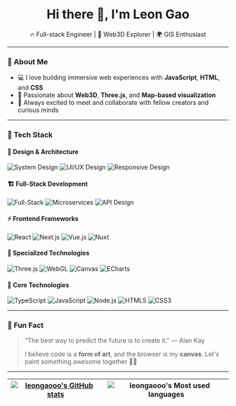 <h1 align="center">Hi there 👋, I'm Leon Gao</h1>

<p align="center">
  🔥 Full-stack Engineer | 🚀 Web3D Explorer | 🌍 GIS Enthusiast
</p>

---

### 🚀 About Me

- 💻 I love building immersive web experiences with **JavaScript**, **HTML**, and **CSS**
- 🎯 Passionate about **Web3D**, **Three.js**, and **Map-based visualization**
- 🤝 Always excited to meet and collaborate with fellow creators and curious minds

---

### 🧰 Tech Stack

#### 🎨 **Design & Architecture**
![System Design](https://img.shields.io/badge/-System%20Design-FF6B6B?style=flat&logo=architecture&logoColor=white)
![UI/UX Design](https://img.shields.io/badge/-UI%2FUX%20Design-FF9F43?style=flat&logo=figma&logoColor=white)
![Responsive Design](https://img.shields.io/badge/-Responsive%20Design-10AC84?style=flat&logo=css3&logoColor=white)

#### 🏗️ **Full-Stack Development**
![Full-Stack](https://img.shields.io/badge/-Full--Stack-6C5CE7?style=flat&logo=full-stack&logoColor=white)
![Microservices](https://img.shields.io/badge/-Microservices-00B894?style=flat&logo=docker&logoColor=white)
![API Design](https://img.shields.io/badge/-API%20Design-FD79A8?style=flat&logo=api&logoColor=white)

#### ⚡ **Frontend Frameworks**
![React](https://img.shields.io/badge/-React-61DAFB?style=flat&logo=react&logoColor=white)
![Next.js](https://img.shields.io/badge/-Next.js-000000?style=flat&logo=next.js&logoColor=white)
![Vue.js](https://img.shields.io/badge/-Vue.js-4FC08D?style=flat&logo=vue.js&logoColor=white)
![Nuxt](https://img.shields.io/badge/-Nuxt-00C58E?style=flat&logo=nuxt.js&logoColor=white)

#### 🎯 **Specialized Technologies**
![Three.js](https://img.shields.io/badge/-Three.js-000000?style=flat&logo=three.js&logoColor=white)
![WebGL](https://img.shields.io/badge/-WebGL-990000?style=flat&logo=webgl&logoColor=white)
![Canvas](https://img.shields.io/badge/-Canvas-FF6B6B?style=flat&logo=html5&logoColor=white)
![ECharts](https://img.shields.io/badge/-ECharts-AA344D?style=flat&logo=apache-echarts&logoColor=white)

#### 🔧 **Core Technologies**
![TypeScript](https://img.shields.io/badge/-TypeScript-3178C6?style=flat&logo=typescript&logoColor=white)
![JavaScript](https://img.shields.io/badge/-JavaScript-F7DF1E?style=flat&logo=javascript&logoColor=black)
![Node.js](https://img.shields.io/badge/-Node.js-339933?style=flat&logo=node.js&logoColor=white)
![HTML5](https://img.shields.io/badge/-HTML5-E34F26?style=flat&logo=html5&logoColor=white)
![CSS3](https://img.shields.io/badge/-CSS3-1572B6?style=flat&logo=css3&logoColor=white)

---

### 🌟 Fun Fact

> "The best way to predict the future is to create it." — Alan Kay
>
> I believe code is a **form of art**, and the browser is my **canvas**.
> Let's paint something awesome together 🎨✨

---
| [![leongaooo's GitHub stats](https://github-readme-stats.vercel.app/api?username=leongaooo&show_icons=true&theme=holi)](https://github.com/anuraghazra/github-readme-stats) | ![leongaooo's Most used languages](https://github-readme-stats.vercel.app/api/top-langs/?username=leongaooo&layout=compact&hide_border=true&langs_count=10&theme=holi)|
| ---- | ---- |
